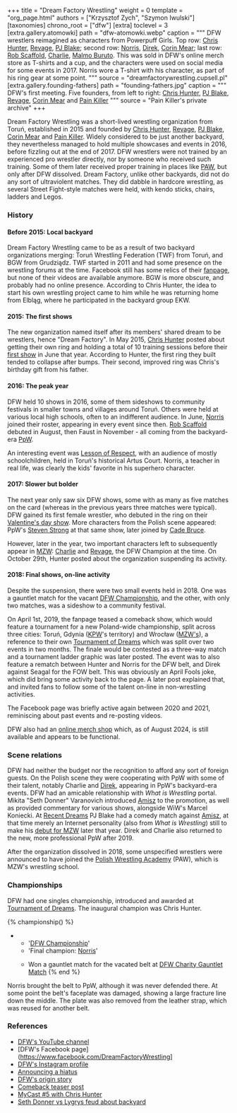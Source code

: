 +++
title = "Dream Factory Wrestling"
weight = 0
template = "org_page.html"
authors = ["Krzysztof Zych", "Szymon Iwulski"]
[taxonomies]
chrono_root = ["dfw"]
[extra]
toclevel = 3
[extra.gallery.atomowki]
path = "dfw-atomowki.webp"
caption = """
DFW wrestlers reimagined as characters from Powerpuff Girls.
Top row: [Chris Hunter](@/w/chris-hunter.md), [Revage](@/w/rafael-kid.md), [PJ Blake](@/w/pj-blake.md);
second row: [Norris](@/w/isnorr.md), [Direk](@/w/direk.md), [Corin Mear](@/w/corin-mear.md);
last row: [Rob Scaffold](@/w/rob-scaffold.md), [Charlie](@/w/madman-charlie.md), [Malmo Buruto](@/w/malmo-buruto.md).
This was sold in DFW's online merch store as T-shirts and a cup, and the characters were used on social media for some events in 2017. Norris wore a T-shirt with his character, as part of his ring gear at some point.
"""
source = "dreamfactorywrestling.cupsell.pl"
[extra.gallery.founding-fathers]
path = "founding-fathers.jpg"
caption = """
DFW's first meeting. Five founders, from left to right:
[Chris Hunter](@/w/chris-hunter.md), [PJ Blake](@/w/pj-blake.md), [Revage](@/w/rafael-kid.md), [Corin Mear](@/w/corin-mear.md) and [Pain Killer](@/w/pain-killer.md)
"""
source = "Pain Killer's private archive"
+++

Dream Factory Wrestling was a short-lived wrestling organization from Toruń, established in 2015 and founded by [Chris Hunter](@/w/chris-hunter.md), [Revage](@/w/rafael-kid.md), [PJ Blake](@/w/pj-blake.md), [Corin Mear](@/w/corin-mear.md) and [Pain Killer](@/w/pain-killer.md).
Widely considered to be just another backyard, they nevertheless managed to hold multiple showcases and events in 2016, before fizzling out at the end of 2017.
DFW wrestlers were not trained by an experienced pro wrestler directly, nor by someone who received such training. Some of them later received proper training in places like [PAW](@/o/paw.md), but only after DFW dissolved.
Dream Factory, unlike other backyards, did not do any sort of ultraviolent matches. They did dabble in hardcore wrestling, as several Street Fight-style matches were held, with kendo sticks, chairs, ladders and Legos.

### History

#### Before 2015: Local backyard

Dream Factory Wrestling came to be as a result of two backyard organizations merging: Toruń Wrestling Federation (TWF) from Toruń, and BGW from Grudziądz. TWF started in 2011 and had some presence on the wrestling forums at the time. Facebook still has some relics of their [fanpage](https://www.facebook.com/TorunWrestlingFederation/), but none of their videos are available anymore. BGW is more obscure, and probably had no online presence. According to Chris Hunter, the idea to start his own wrestling project came to him while he was returning home from Elbląg, where he participated in the backyard group EKW.

#### 2015: The first shows

The new organization named itself after its members' shared dream to be wrestlers, hence "Dream Factory". In May 2015, [Chris Hunter](@/w/chris-hunter.md) posted about getting their own ring and holding a total of 10 training sessions before their [first show](@/e/dfw/2015-06-20-dfw-showcase.md) in June that year. According to Hunter, the first ring they built tended to collapse after bumps. Their second, improved ring was Chris's birthday gift from his father.

#### 2016: The peak year

DFW held 10 shows in 2016, some of them sideshows to community festivals in smaller towns and villages around Toruń. Others were held at various local high schools, often to an indifferent audience. In June, [Norris](@/w/isnorr.md) joined their roster, appearing in every event since then. [Rob Scaffold](@/w/rob-scaffold.md) debuted in August, then Faust in November - all coming from the backyard-era [PpW](@/o/ppw.md).

An interesting event was [Lesson of Respect](@/e/dfw/2016-10-29-dfw-lesson-of-respect.md), with an audience of mostly schoolchildren, held in Toruń's historical Artus Court. Norris, a teacher in real life, was clearly the kids' favorite in his superhero character.

#### 2017: Slower but bolder

The next year only saw six DFW shows, some with as many as five matches on the card (whereas in the previous years three matches were typical). DFW gained its first female wrestler, who debuted in the ring on their [Valentine's day show](@/e/dfw/2017-02-14-dfw-love-hurts-wrestling-even-more.md). More characters from the Polish scene appeared: PpW's [Steven Strong](@/w/biesiad.md) at that same show, later joined by [Cade Bruce](@/w/mister-z.md).

However, later in the year, two important characters left to subsequently appear in [MZW](@/o/mzw.md): [Charlie](@/w/madman-charlie.md) and [Revage](@/w/rafael-kid.md), the DFW Champion at the time. On October 29th, Hunter posted about the organization suspending its activity.

#### 2018: Final shows, on-line activity

Despite the suspension, there were two small events held in 2018. One was a gauntlet match for the vacant [DFW Championship](@/c/dfw-championship.md), and the other, with only two matches, was a sideshow to a community festival.

On April 1st, 2019, the fanpage teased a comeback show, which would feature a tournament for a new Poland-wide championship, split across three cities: Toruń, Gdynia ([KPW](@/o/kpw.md)'s territory) and Wrocław ([MZW's](@/o/mzw.md)), a reference to their own [Tournament of Dreams](@/e/dfw/2016-06-11-dfw-tournament-of-dreams-1.md) which was split over two events in two months.
The finale would be contested as a three-way match and a tournament ladder graphic was later posted.
The event was to also feature a rematch between Hunter and Norris for the DFW belt, and Direk against Seagal for the FOW belt.
This was obviously an April Fools joke, which did bring some activity back to the page. A later post explained that, and invited fans to follow some of the talent on-line in non-wrestling activities.

The Facebook page was briefly active again between 2020 and 2021, reminiscing about past events and re-posting videos.

DFW also had an [online merch shop](https://dreamfactorywrestling.cupsell.pl/) which, as of August 2024, is still available and appears to be functional.

### Scene relations

DFW had neither the budget nor the recognition to afford any sort of foreign guests. On the Polish scene they were cooperating with PpW with some of their talent, notably Charlie and [Direk](@/w/direk.md), appearing in PpW's backyard-era events. 
DFW had an amicable relationship with _What is Wrestling_ portal. Mikita "Seth Donner" Varanovich introduced [Amisz](@/w/axel-fox.md) to the promotion, as well as provided commentary for various shows, alongside WiW's Marcel Koniecki. At [Recent Dreams](@/e/dfw/2017-04-23-dfw-recent-dreams.md) PJ Blake had a comedy match against [Amisz](@/w/axel-fox.md), at that time merely an Internet personality (also from _What is Wrestling_) still to make his [debut for MZW](@/e/mzw/2017-12-02-mzw-freak-show.md) later that year. Direk and Charlie also returned to the new, more professional PpW after 2019.

After the organization dissolved in 2018, some unspecified wrestlers were announced to have joined the [Polish Wrestling Academy](@/o/paw.md) (PAW), which is MZW's wrestling school.

### Championships

DFW had one singles championship, introduced and awarded at [Tournament of Dreams](@/e/dfw/2016-08-20-dfw-tournament-of-dreams-2.md). The inaugural champion was Chris Hunter.

{% championship() %}
- - '[DFW Championship](@/c/dfw-championship.md)'
  - 'Final champion: [Norris](@/w/isnorr.md)'
  - >
    Won a gauntlet match for the vacated belt at [DFW Charity Gauntlet Match](@/e/dfw/2018-03-08-dfw-charity-gauntlet-match.md)
{% end %}

Norris brought the belt to PpW, although it was never defended there. At some point the belt's faceplate was damaged, showing a large fracture line down the middle. The plate was also removed from the leather strap, which was reused for another belt.

### References

* [DFW's YouTube channel](https://www.youtube.com/@DreamFactoryWrestling)
* [DFW's Facebook page](https://www.facebook.com/DreamFactoryWrestling]
* [DFW's Instagram profile](https://www.instagram.com/dreamfactorywrestling/)
* [Announcing a hiatus](https://www.facebook.com/DreamFactoryWrestling/posts/pfbid0bEfHU1jhbDvawiWF6M9XooNe39iazhUa3Qp9Nv8fF1HrZc42kY65SzNpK5XnvW87l)
* [DFW's origin story](https://www.facebook.com/DreamFactoryWrestling/posts/pfbid02Xx66SNTuzYY6a8pNH5D9pR1SoXTNrXXs9ikn5ZddsENcHat1CYdFCTf7avSKq94Sl)
* [Comeback teaser post](https://www.facebook.com/DreamFactoryWrestling/posts/pfbid02zjPFW9hY2sMeQ39DGDJC2MQNtXHm1nApALJQNBs6T5EzPLM1VZaSSYxBe7TKBRr9l)
* [MyCast #5 with Chris Hunter](https://www.youtube.com/watch?v=PNifwMjQZWE)
* [Seth Donner vs Lygrys feud about backyard](https://www.wrestlefans.pl/forum/viewtopic.php?t=46017&p=424631)
